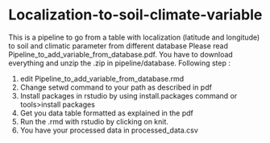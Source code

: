 # Localization-to-soil-climate-variable
This is a pipeline to go from a table with localization (latitude and longitude) to soil and climatic parameter from different database
Please read  Pipeline_to_add_variable_from_database.pdf.
You have to download everything and unzip the .zip in pipeline/database. 
Following step :
1) edit Pipeline_to_add_variable_from_database.rmd
2) Change setwd command to your path as described in pdf
3) Install packages in rstudio by using install.packages command or tools>install packages
4) Get you data table formatted as explained in the pdf
5) Run the .rmd with rstudio by clicking on knit.
6) You have your processed data in processed_data.csv
